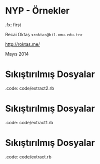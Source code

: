 #   NYP - Örnekler

.fx: first

Recai Oktaş `<roktas@bil.omu.edu.tr>`

http://roktas.me/

Mayıs 2014

#   Sıkıştırılmış Dosyalar

.code: code/extract2.rb

#   Sıkıştırılmış Dosyalar

.code: code/extract1.rb

#   Sıkıştırılmış Dosyalar

.code: code/extract.rb
